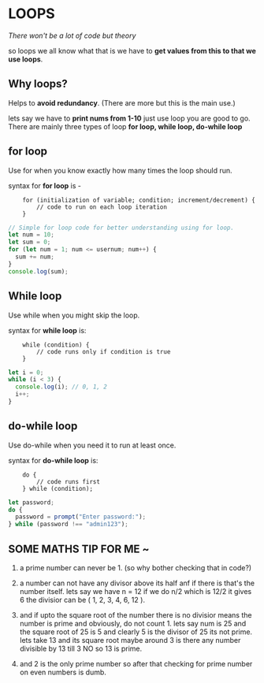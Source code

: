 # LOOPS

_There won't be a lot of code but theory_

so loops we all know what that is we have to **get values from this to that we use loops**.

## Why loops?

Helps to **avoid redundancy**. (There are more but this is the main use.)

lets say we have to **print nums from 1-10** just use loop you are good to go.
There are mainly three types of loop **for loop, while loop, do-while loop**

## for loop
Use for when you know exactly how many times the loop should run.


syntax for **for loop** is -

        for (initialization of variable; condition; increment/decrement) {
            // code to run on each loop iteration
        }

```js
// Simple for loop code for better understanding using for loop.
let num = 10;
let sum = 0;
for (let num = 1; num <= usernum; num++) {
  sum += num;
}
console.log(sum);
```


## While loop

Use while when you might skip the loop.


syntax for **while loop** is:

        while (condition) {
            // code runs only if condition is true
        }

```js
let i = 0;
while (i < 3) {
  console.log(i); // 0, 1, 2
  i++;
}
```


## do-while loop

Use do-while when you need it to run at least once.

syntax for **do-while loop** is:
    
        do {
            // code runs first
        } while (condition);

```js
let password;
do {
  password = prompt("Enter password:");
} while (password !== "admin123");
```

## SOME MATHS TIP FOR ME ~

1. a prime number can never be 1. (so why bother checking that in code?)

2. a number can not have any divisor above its half anf if there is that's the number itself. lets say we have n = 12 if we do n/2 which is 12/2 it gives 6 the divisior can be ( 1, 2, 3, 4, 6, 12 ).

3. and if upto the square root of the number there is no divisior means the number is prime and obviously, do not count 1. lets say num is 25 and the square root of 25 is 5 and clearly 5 is the divisor of 25 its not prime. lets take 13 and its square root maybe around 3 is there any number divisible by 13 till 3 NO so 13 is prime.

4. and 2 is the only prime number so after that checking for prime number on even numbers is dumb. 

